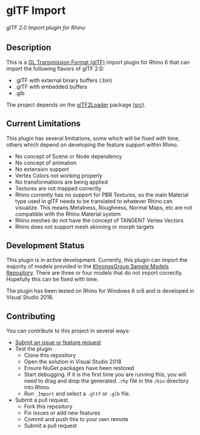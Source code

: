 # glTF Import
###### glTF 2.0 Import plugin for Rhino

## Description

This is a [GL Transmission Format (glTF)](https://github.com/KhronosGroup/glTF) import plugin for Rhino 6 that can import the following flavors of glTF 2.0:
- .glTF with external binary buffers (.bin)
- .glTF with embedded buffers
- .glb

The project depends on the [glTF2Loader](https://www.nuget.org/packages/glTF2Loader/1.1.1-alpha) package [(src)](https://github.com/KhronosGroup/glTF-CSharp-Loader/).

## Current Limitations

This plugin has several limitations, some which will be fixed with time, others which depend on developing the feature support within Rhino.
- No concept of Scene or Node dependency
- No concept of animation
- No extension support
- Vertex Colors not working properly
- No transformations are being applied
- Textures are not mapped correctly
- Rhino currently has no support for PBR Textures, so the main Material type used in glTF needs to be translated to whatever Rhino can visualize. This means Metalness, Roughness, Normal Maps, etc are not compatible with the Rhino Material system
- Rhino meshes do not have the concept of TANGENT Vertex Vectors
- Rhino does not support mesh skinning or morph targets

## Development Status

This plugin is in active development.
Currently, this plugin can import the majority of models provided in the [KhronosGroup Sample Models Repository](https://github.com/KhronosGroup/glTF-Sample-Models). There are three or four models that do not import correctly. Hopefully this can be fixed with time.

The plugin has been tested on Rhino for Windows 6 sr8 and is developed in Visual Studio 2018.

## Contributing

You can contribute to this project in several ways:
- [Submit an issue or feature request](https://github.com/mcneel/glTF/issues)
- Test the plugin
  - Clone this repository
  - Open the solution in Visual Studio 2018
  - Ensure NuGet packages have been restored
  - Start debugging. If it is the first time you are running this, you will need to drag and drop the generated `.rhp` file in the `/bin` directory into Rhino.
  - Run `_Import` and select a `.gltf` or `.glb` file.
- Submit a pull request.
  - Fork this repository
  - Fix issues or add new features
  - Commit and push this to your own remote
  - Submit a pull request

